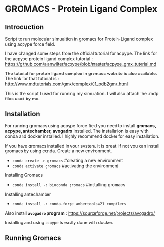 # GROMACS - Protein Ligand Complex

## Introduction

Script to run molecular simualtion in gromacs for Protein-Ligand complex using acpype force field.

I have changed some steps from the official tutorial for acpype. The link for the acpype protein ligand complex tutorial : https://github.com/alanwilter/acpype/blob/master/acpype_gmx_tutorial.md

The tutorial for protein ligand complex in gromacs website is also available. The link for that tutorial is : http://www.mdtutorials.com/gmx/complex/01_pdb2gmx.html

This is the script I used for running my simulation. I will also attach the .mdp files used by me. 

## Installation

For running gromacs using acpype force field you need to install **gromacs, acpype, antechamber, avogadro** installed. The installation is easy with conda and docker installed. I highly recommend docker for easy installation. 

If you have gromacs installed in your system, it is great. If not you can install gromacs by using conda. Create a new environment.

+ `conda create -n gromacs`                #creating a new environment
+ `conda activate gromacs`                 #activating the environment

Installing Gromacs

+ `conda install -c bioconda gromacs`      #installing gromacs

Installing antechamber

+ `conda install -c conda-forge ambertools=21 compilers`

Also install **`avogadro` program** : https://sourceforge.net/projects/avogadro/

Installing and using `acpype` is easily done with docker. 

## Running Gromacs
